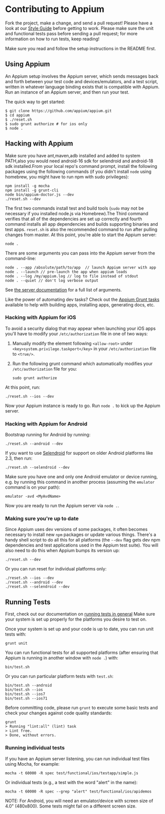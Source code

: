 # Contributing to Appium

Fork the project, make a change, and send a pull request! Please have a look at our
[Style Guide](docs/en/style-guide.md) before getting to work.
Please make sure the unit and functional tests pass before sending a pull request; for more
information on how to run tests, keep reading!

Make sure you read and follow the setup instructions in the README first.

## Using Appium

An Appium setup involves the Appium server, which sends messages back and forth between
your test code and devices/emulators, and a test script, written in whatever language
binding exists that is compatible with Appium. Run an instance of an Appium server,
and then run your test.

The quick way to get started:

    $ git clone https://github.com/appium/appium.git
    $ cd appium
    $ ./reset.sh
    $ sudo grunt authorize # for ios only
    $ node .

## Hacking with Appium

Make sure you have ant,maven,adb installed and added to system PATH,also you would need
android-16 sdk for selendroid and android-18 sdk installed.From your local repo's command
prompt, install the following packages using the following commands
(if you didn't install `node` using homebrew, you might have
to run npm with sudo privileges):

    npm install -g mocha
    npm install -g grunt-cli
    node bin/appium-doctor.js --dev
    ./reset.sh --dev

The first two commands install test and build tools (`sudo` may not be necessary
if you installed node.js via Homebrew).The Third command verifies that all of the
dependencies are set up correctly and fourth command installs all app
dependencies and builds supporting binaries and test apps. `reset.sh` is also the
recommended command to run after pulling changes from master. At this point,
you're able to start the Appium server:

    node .

There are some arguments you can pass into the Appium server from the command-line:

    node . --app /absolute/path/to/app  // launch Appium server with app
    node . --launch // pre-launch the app when appium loads
    node . --log /my/appium.log // log to file instead of stdout
    node . --quiet // don't log verbose output

See [the server documentation](docs/en/server-args.md)
for a full list of arguments.

Like the power of automating dev tasks? Check out the [Appium Grunt tasks](docs/en/grunt.md)
available to help with building apps, installing apps, generating docs, etc.

### Hacking with Appium for iOS

To avoid a security dialog that may appear when launching your iOS apps you'll
have to modify your `/etc/authorization` file in one of two ways:

1. Manually modify the element following `<allow-root>` under `<key>system.privilege.taskport</key>`
   in your `/etc/authorization` file to `<true/>`.

2. Run the following grunt command which automatically modifies your
   `/etc/authorization` file for you:

       sudo grunt authorize

At this point, run:

    ./reset.sh --ios --dev

Now your Appium instance is ready to go. Run `node .` to kick up the Appium server.

### Hacking with Appium for Android

Bootstrap running for Android by running:

    ./reset.sh --android --dev

If you want to use [Selendroid](http://github.com/DominikDary/selendroid) for support on
older Android platforms like 2.3, then run:

    ./reset.sh --selendroid --dev

Make sure you have one and only one Android emulator or device running, e.g.
by running this command in another process (assuming the `emulator` command is
on your path):

    emulator -avd <MyAvdName>

Now you are ready to run the Appium server via `node .`.

### Making sure you're up to date

Since Appium uses dev versions of some packages, it often becomes necessary to
install new `npm` packages or update various things. There's a handy shell script
to do all this for all platforms (the `--dev` flag gets dev npm dependencies
and test applications used in the Appium test suite). You will also need to do
this when Appium bumps its version up:

    ./reset.sh --dev

Or you can run reset for individual platforms only:

    ./reset.sh --ios --dev
    ./reset.sh --android --dev
    ./reset.sh --selendroid --dev

## Running Tests

First, check out our documentation on [running tests in general](docs/en/running-tests.md)
Make sure your system is set up properly for the platforms you desire to test
on.

Once your system is set up and your code is up to date, you can run unit tests
with:

    grunt unit

You can run functional tests for all supported platforms (after ensuring that
Appium is running in another window with `node .`) with:

    bin/test.sh

Or you can run particular platform tests with `test.sh`:

    bin/test.sh --android
    bin/test.sh --ios
    bin/test.sh --ios7
    bin/test.sh --ios71

Before committing code, please run `grunt` to execute some basic tests and check
your changes against code quality standards:

    grunt
    > Running "lint:all" (lint) task
    > Lint free.
    > Done, without errors.

### Running individual tests

If you have an Appium server listening, you can run individual test files using
Mocha, for example:

    mocha -t 60000 -R spec test/functional/ios/testapp/simple.js

Or individual tests (e.g., a test with the word "alert" in the name):

    mocha -t 60000 -R spec --grep "alert" test/functional/ios/apidemos

NOTE: For Android, you will need an emulator/device with screen size of 4.0"
(480x800). Some tests might fail on a different screen size.
